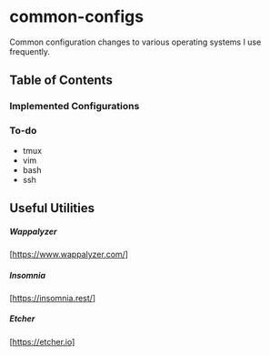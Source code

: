 # common-configs
Common configuration changes to various operating systems I use frequently.

## Table of Contents

### Implemented Configurations

### To-do
- tmux
- vim
- bash
- ssh

## Useful Utilities

##### Wappalyzer
[https://www.wappalyzer.com/]

##### Insomnia
[https://insomnia.rest/]

##### Etcher
[https://etcher.io]

